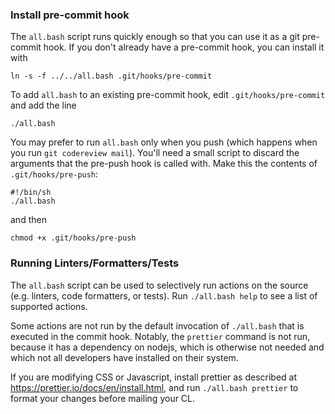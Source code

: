 ### Install pre-commit hook

The `all.bash` script runs quickly enough so that you can use it as a git
pre-commit hook. If you don't already have a pre-commit hook, you can install
it with

```
ln -s -f ../../all.bash .git/hooks/pre-commit
```

To add `all.bash` to an existing pre-commit hook, edit `.git/hooks/pre-commit` and add the line

```
./all.bash
```

You may prefer to run `all.bash` only when you push (which happens when you run
`git codereview mail`). You'll need a small script to discard the arguments
that the pre-push hook is called with. Make this the contents of
`.git/hooks/pre-push`:

```
#!/bin/sh
./all.bash
```

and then

```
chmod +x .git/hooks/pre-push
```

### Running Linters/Formatters/Tests

The `all.bash` script can be used to selectively run actions on the source
(e.g. linters, code formatters, or tests). Run `./all.bash help` to see a list
of supported actions.

Some actions are not run by the default invocation of `./all.bash` that is
executed in the commit hook. Notably, the `prettier` command is not run,
because it has a dependency on nodejs, which is otherwise not needed and which
not all developers have installed on their system.

If you are modifying CSS or Javascript, install prettier as described at
https://prettier.io/docs/en/install.html, and run `./all.bash prettier` to
format your changes before mailing your CL.
